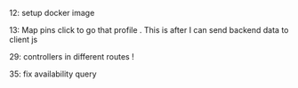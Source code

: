 
12: setup docker image 

13: Map pins click to go that profile . 
This is after I can send backend data to client js 

29: controllers in different routes ! 

35: fix availability query 

